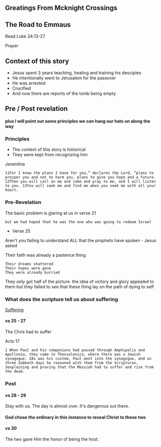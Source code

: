 
## Greatings From Mcknight Crossings 

## The Road to Emmaus

Read Luke 24:13-27

Prayer 

## Context of this story
- Jesus spent 3 years teaching, healing and training his desciples  
- He intentionally went to Jerusalem for the passover
- He was arrested
- Crucified
- And now there are reports of the tomb being empty

## Pre / Post revelation 
#### plus I will point out some principles we can hang our hats on along the way

### Principles 

* The context of this story is historical 
* They were kept from recognizing him

Jeremihia 

```11For I know the plans I have for you,” declares the Lord, “plans to prosper you and not to harm you, plans to give you hope and a future. 12Then you will call on me and come and pray to me, and I will listen to you. 13You will seek me and find me when you seek me with all your heart.```

### Pre-Revelation

The basic problem is glaring at us in verse 21 

```but we had hoped that he was the one who was going to redeem Israel```

* Verse 25

Aren't you failing to understand ALL that the prophets have spoken - Jesus asked  

Their faith was already a pastence thing

    Their dreams shattered 
    Their hopes were gone
    They were already burried 

They only got half of the picture.
the idea of victory and glory appealed to them but they failed to see that these thing lay on the path of dying to self

### What does the scripture tell us about suffering 

[Suffering](https://www.biblestudytools.com/topical-verses/bible-verses-about-suffering/)


#### vs 25 - 27
The Chris had to suffer

Acts 17

```1 When Paul and his companions had passed through Amphipolis and Apollonia, they came to Thessalonica, where there was a Jewish synagogue. 2As was his custom, Paul went into the synagogue, and on three Sabbath days he reasoned with them from the Scriptures, 3explaining and proving that the Messiah had to suffer and rise from the dead.```

### Post

#### vs 28 - 29
Stay with us. The day is almost over. It's dangerous out there.

#### God chose the ordinary in this instance to reveal Christ to these two 

#### vs 30 
The two gave Him the honor of being the host.  
